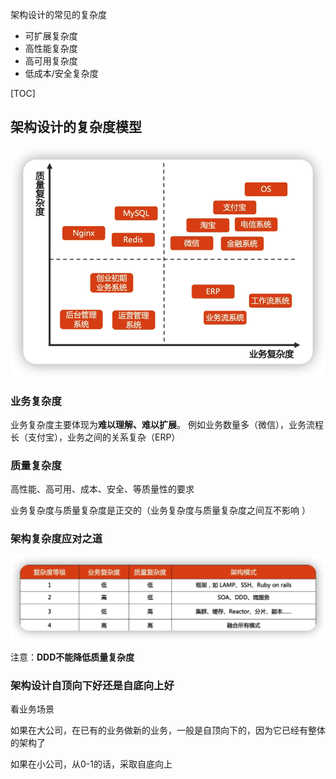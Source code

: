 架构设计的常见的复杂度

- 可扩展复杂度
- 高性能复杂度
- 高可用复杂度
- 低成本/安全复杂度

[TOC]

## 架构设计的复杂度模型

![image-20220409104711180](static/images/image-20220409104711180.png)

### 业务复杂度

业务复杂度主要体现为**难以理解、难以扩展**。 例如业务数量多（微信），业务流程长（支付宝），业务之间的关系复杂（ERP）

### 质量复杂度

高性能、高可用、成本、安全、等质量性的要求



业务复杂度与质量复杂度是正交的（业务复杂度与质量复杂度之间互不影响 ）

### 架构复杂度应对之道



![image-20220409105751996](static/images/image-20220409105751996.png)

注意：**DDD不能降低质量复杂度**



### 架构设计自顶向下好还是自底向上好

看业务场景

如果在大公司，在已有的业务做新的业务，一般是自顶向下的，因为它已经有整体的架构了

如果在小公司，从0-1的话，采取自底向上
